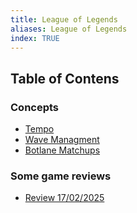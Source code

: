 ```yaml
---
title: League of Legends
aliases: League of Legends
index: TRUE
---
```

## Table of Contens

### Concepts

- [Tempo](hobbies/league-of-legends/concepts/tempo.md)
- [Wave Managment](hobbies/league-of-legends/concepts/wave-managment.md)
- [Botlane Matchups](hobbies/league-of-legends/concepts/botlane-matchups.md)

### Some game reviews

- [Review 17/02/2025](hobbies/league-of-legends/series/review-17-02-2025.md)